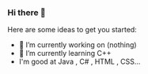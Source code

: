 ### Hi there 👋

<!--
**DinoMX/DinoMX** is a ✨ _special_ ✨ repository because its `README.md` (this file) appears on your GitHub profile.

Here are some ideas to get you started:

-->
Here are some ideas to get you started:

- 🔭 I’m currently working on (nothing)
- 🌱 I’m currently learning C++
-  I'm good at Java , C# , HTML , CSS...
